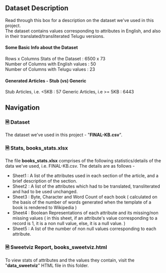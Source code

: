 ## Dataset Description

Read through this box for a description on the dataset we've used in this project. <br /> 
The dataset contains values corresponding to attributes in English, and also in their translated/transliterated Telugu versions.

#### Some Basic Info about the Dataset
Rows x Columns Stats of the Dataset   : 6500 x 73 <br /> 
Number of Columns with English values : 50 <br /> 
Number of Columns with Telugu values  : 23 <br /> 

#### Generated Articles - Stub (vs) Generic
Stub Articles, i.e. <5KB : 57
Generic Articles, i.e >= 5KB : 6443

## Navigation

### 🗎 Dataset
The dataset we've used in this project - "**FINAL-KB.csv**".

### 🗎 Stats, books_stats.xlsx
The file **books_stats.xlsx** comprises of the following statistics/details of the data we've used, i.e. FINAL-KB.csv. The details are as follows - 
* Sheet1 : A list of the attributes used in each section of the article, and a brief description of the section.
* Sheet2 : A list of the attributes which had to be translated, transliterated and had to be used unchanged.
* Sheet3 : Byte, Character and Word Count of each book ( calculated on the basis of the number of words generated when the template of a book is rendered to Wikipedia )
* Sheet4 : Boolean Representations of each attribute and its missing/non missing values ( in this sheet, if an attribute's value corresponding to a record is 1, it is a non null value, else, it is a null value. )
* Sheet5 : A list of the number of non null values corresponding to each attribute.

### 🗎 Sweetviz Report, books_sweetviz.html
To view stats of attributes and the values they contain, visit the "**data_sweetviz**" HTML file in this folder.
